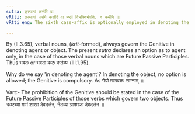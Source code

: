 ```yaml
---
sutra: कृत्यानां कर्त्तरि वा
vRtti: कृत्यानां प्रयोगे कर्त्तरि वा षष्ठी विभक्तिर्भवति, न कर्मणि ॥
vRtti_eng: The sixth case-affix is optionally employed in denoting the agent, (but not the object), when the word is governed by a Future Passive Participle (_kritya_).

---
```

By (II.3.65), verbal nouns, (_krit_-formed), always govern the Genitive in denoting agent or object. The present _sutra_ declares an option as to agent only, in the case of those verbal nouns which are Future Passive Participles. Thus भवतः or भवता कटः कर्तव्यः (III.1.95).

Why do we say 'in denoting the agent'? In denoting the object, no option is allowed; the Genitive is compulsory. As गेयो माणवकः साम्नाम् ॥

Vart:- The prohibition of the Genitive should be stated in the case of the Future Passive Participles of those verbs which govern two objects. Thus क्रष्टव्या ग्रामं शाखा देवदत्तेन, नेतव्या ग्राममजा देवदत्तेन ॥
